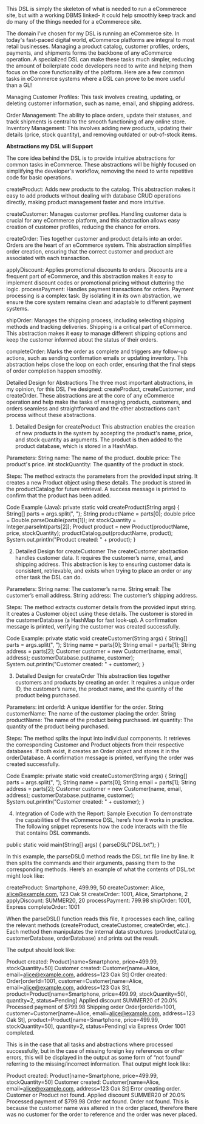 This DSL is simply the skeleton of what is needed to run a eCommerece site, but with a working DBMS linked- it could help smoothly keep track and do many of the things needed for a eCommerece site. 



The domain I’ve chosen for my DSL is running an eCommerce site. In today's fast-paced digital world, eCommerce platforms are integral to most retail businesses. Managing a product catalog, customer profiles, orders, payments, and shipments forms the backbone of any eCommerce operation. 
A specialized DSL can make these tasks much simpler, reducing the amount of boilerplate code developers need to write and helping them focus on the core functionality of the platform.
Here are a few common tasks in eCommerce systems where a DSL can prove to be more useful than a GL!   

Managing Customer Profiles: This task involves creating, updating, or deleting customer information, such as name, email, and shipping address.

Order Management: The ability to place orders, update their statuses, and track shipments is central to the smooth functioning of any online store.
Inventory Management: This involves adding new products, updating their details (price, stock quantity), and removing outdated or out-of-stock items.

 **Abstractions my DSL will Support**
 
The core idea behind the DSL is to provide intuitive abstractions for common tasks in eCommerce. These abstractions will be highly focused on simplifying the developer's workflow, removing the need to write repetitive code for basic operations.

createProduct: Adds new products to the catalog.
This abstraction makes it easy to add products without dealing with database CRUD operations directly, making product management faster and more intuitive.

createCustomer: Manages customer profiles.
Handling customer data is crucial for any eCommerce platform, and this abstraction allows easy creation of customer profiles, reducing the chance for errors.

createOrder: Ties together customer and product details into an order.
Orders are the heart of an eCommerce system. This abstraction simplifies order creation, ensuring that the correct customer and product are associated with each transaction.

applyDiscount: Applies promotional discounts to orders.
Discounts are a frequent part of eCommerce, and this abstraction makes it easy to implement discount codes or promotional pricing without cluttering the logic.
processPayment: Handles payment transactions for orders.
 Payment processing is a complex task. By isolating it in its own abstraction, we ensure the core system remains clean and adaptable to different payment systems.

shipOrder: Manages the shipping process, including selecting shipping methods and tracking deliveries.
 Shipping is a critical part of eCommerce. This abstraction makes it easy to manage different shipping options and keep the customer informed about the status of their orders.

completeOrder: Marks the order as complete and triggers any follow-up actions, such as sending confirmation emails or updating inventory.
 This abstraction helps close the loop on each order, ensuring that the final steps of order completion happen smoothly.

Detailed Design for Abstractions
The three most important abstractions, in my opinion, for this DSL I’ve designed: createProduct, createCustomer, and createOrder. These abstractions are at the core of any eCommerce operation and help make the tasks of managing products, customers, and orders seamless and straightforward and the other abstractions can’t process without these abstractions. 



1. Detailed Design for createProduct
This abstraction enables the creation of new products in the system by accepting the product's name, price, and stock quantity as arguments. The product is then added to the product database, which is stored in a HashMap.


Parameters:
String name: The name of the product.
double price: The product's price.
int stockQuantity: The quantity of the product in stock.



Steps:
The method extracts the parameters from the provided input string.
It creates a new Product object using these details.
The product is stored in the productCatalog for future retrieval.
A success message is printed to confirm that the product has been added.


Code Example (Java):
private static void createProduct(String args) {
    String[] parts = args.split(", ");
    String productName = parts[0];
    double price = Double.parseDouble(parts[1]);
    int stockQuantity = Integer.parseInt(parts[2]);
    Product product = new Product(productName, price, stockQuantity);
    productCatalog.put(productName, product);
    System.out.println("Product created: " + product);
}

2. Detailed Design for createCustomer
The createCustomer abstraction handles customer data. It requires the customer’s name, email, and shipping address.
This abstraction is key to ensuring customer data is consistent, retrievable, and exists when trying to place an order or any other task the DSL can do. 

Parameters:
String name: The customer’s name.
String email: The customer’s email address.
String address: The customer’s shipping address.

Steps:
The method extracts customer details from the provided input string.
It creates a Customer object using these details.
The customer is stored in the customerDatabase (a HashMap for fast look-up).
A confirmation message is printed, verifying the customer was created successfully.

Code Example:
private static void createCustomer(String args) {
    String[] parts = args.split(", ");
    String name = parts[0];
    String email = parts[1];
    String address = parts[2];
    Customer customer = new Customer(name, email, address);
    customerDatabase.put(name, customer);
    System.out.println("Customer created: " + customer);
}

3. Detailed Design for createOrder
This abstraction ties together customers and products by creating an order. It requires a unique order ID, the customer’s name, the product name, and the quantity of the product being purchased.

Parameters:
int orderId: A unique identifier for the order.
String customerName: The name of the customer placing the order.
String productName: The name of the product being purchased.
int quantity: The quantity of the product being purchased.

Steps:
The method splits the input into individual components.
It retrieves the corresponding Customer and Product objects from their respective databases.
If both exist, it creates an Order object and stores it in the orderDatabase.
A confirmation message is printed, verifying the order was created successfully.

Code Example:
private static void createCustomer(String args) {
		String[] parts = args.split(", ");
		String name = parts[0];
		String email = parts[1];
		String address = parts[2];
		Customer customer = new Customer(name, email, address);
		customerDatabase.put(name, customer);
		System.out.println("Customer created: " + customer);
	}

4. Integration of Code with the Report: Sample Execution
To demonstrate the capabilities of the eCommerce DSL, here’s how it works in practice. The following snippet represents how the code interacts with the file that contains DSL commands.

public static void main(String[] args) {
     parseDSL("DSL.txt");
}

In this example, the parseDSL() method reads the DSL.txt file line by line. It then splits the commands and their arguments, passing them to the corresponding methods.
Here’s an example of what the contents of DSL.txt might look like:

createProduct: Smartphone, 499.99, 50
createCustomer: Alice, alice@example.com, 123 Oak St
createOrder: 1001, Alice, Smartphone, 2
applyDiscount: SUMMER20, 20
processPayment: 799.98
shipOrder: 1001, Express
completeOrder: 1001


When the parseDSL() function reads this file, it processes each line, calling the relevant methods (createProduct, createCustomer, createOrder, etc.). Each method then manipulates the internal data structures (productCatalog, customerDatabase, orderDatabase) and 
prints out the result.


The output should look like:

Product created: Product[name=Smartphone, price=499.99, stockQuantity=50]
Customer created: Customer[name=Alice, email=alice@example.com, address=123 Oak St]
Order created: Order[orderId=1001, customer=Customer[name=Alice, email=alice@example.com, address=123 Oak St], product=Product[name=Smartphone, price=499.99, stockQuantity=50], quantity=2, status=Pending]
Applied discount SUMMER20 of 20.0%
Processed payment of $799.98
Shipping order Order[orderId=1001, customer=Customer[name=Alice, email=alice@example.com, address=123 Oak St], product=Product[name=Smartphone, price=499.99, stockQuantity=50], quantity=2, status=Pending] via Express
Order 1001 completed.

This is in the case that all tasks and abstractions where processed successfully, but in the case of missing foreign key references or other errors, this will be displayed in the output as some form of “not found” referring to the 
missing/incorrect information. That output might look like:

Product created: Product[name=Smartphone, price=499.99, stockQuantity=50]
Customer created: Customer[name=Alice, email=alice@example.com, address=123 Oak St]
Error creating order. Customer or Product not found.
Applied discount SUMMER20 of 20.0%
Processed payment of $799.98
Order not found.
Order not found.
This is because the customer name was altered in the order placed, therefore there was no customer for the order to reference and the order was never placed.
